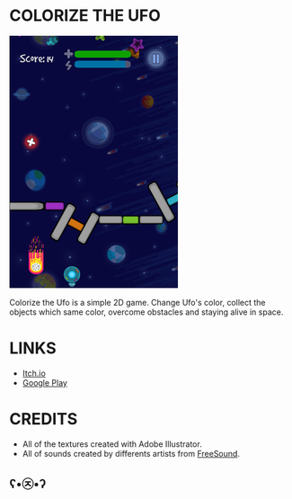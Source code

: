 # COLORIZE THE UFO
![colorize_the_ufo](colorize_the_ufo.png)

Colorize the Ufo is a simple 2D game. Change Ufo's color, collect the objects which same color, overcome obstacles and staying alive in space.

# LINKS

- [Itch.io](https://nordicebear.itch.io/colorize-the-ufo)
- [Google Play](https://play.google.com/store/apps/details?id=com.Nordicebear_Games.Colorize_the_Ufo)

# CREDITS

- All of the textures created with Adobe Illustrator.
- All of sounds created by differents artists from [FreeSound](https://freesound.org).

## ʕ•㉨•ʔ